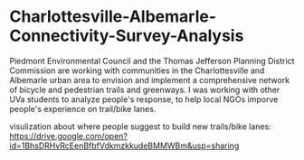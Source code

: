# Charlottesville-Albemarle-Connectivity-Survey-Analysis
Piedmont Environmental Council and the Thomas Jefferson Planning District Commission 
are working with communities in the Charlottesville and Albemarle urban area to envision 
and implement a comprehensive network of bicycle and pedestrian trails and greenways.
I was working with other UVa students to analyze people's response, to help local NGOs
imporve people's experience on trail/bike lanes.


visulization about where people suggest to build new trails/bike lanes:
https://drive.google.com/open?id=1BhsDRHvRcEenBfbfVdkmzkkudeBMMWBm&usp=sharing
